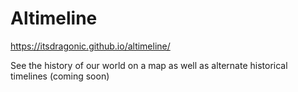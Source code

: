 # Altimeline
https://itsdragonic.github.io/altimeline/

See the history of our world on a map as well as alternate historical timelines (coming soon)
